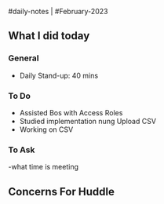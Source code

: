 #daily-notes | #February-2023

## What I did today


### General

- Daily Stand-up: 40 mins

### To Do
- Assisted Bos with Access Roles
- Studied implementation nung Upload CSV
- Working on CSV

### To Ask
-what time is meeting


## Concerns For Huddle


